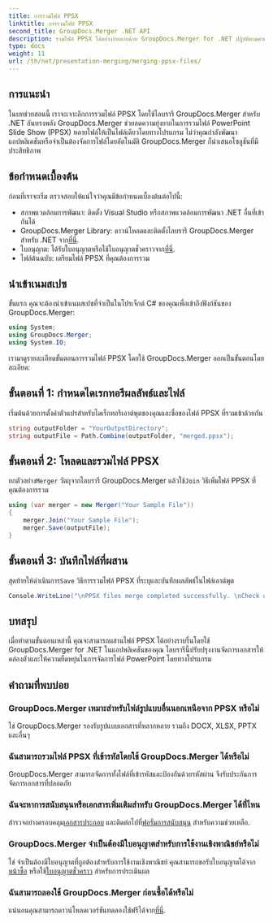 ```yaml
---
title: การรวมไฟล์ PPSX
linktitle: การรวมไฟล์ PPSX
second_title: GroupDocs.Merger .NET API
description: รวมไฟล์ PPSX ได้อย่างง่ายดายด้วย GroupDocs.Merger for .NET ปฏิบัติตามคำแนะนำทีละขั้นตอนของเราเพื่อทำให้งานการรวมไฟล์เป็นแบบอัตโนมัติ! ปรับปรุงขั้นตอนการทำงานการจัดการเอกสารของคุณ
type: docs
weight: 11
url: /th/net/presentation-merging/merging-ppsx-files/
---
```

## การแนะนำ
ในบทช่วยสอนนี้ เราจะเจาะลึกการรวมไฟล์ PPSX โดยใช้ไลบรารี GroupDocs.Merger สำหรับ .NET อันทรงพลัง GroupDocs.Merger ช่วยลดความยุ่งยากในการรวมไฟล์ PowerPoint Slide Show (PPSX) หลายไฟล์ให้เป็นไฟล์เดียวโดยทางโปรแกรม ไม่ว่าคุณกำลังพัฒนาแอปพลิเคชันหรือจำเป็นต้องจัดการไฟล์โดยอัตโนมัติ GroupDocs.Merger ก็นำเสนอโซลูชันที่มีประสิทธิภาพ
## ข้อกำหนดเบื้องต้น
ก่อนที่เราจะเริ่ม ตรวจสอบให้แน่ใจว่าคุณมีข้อกำหนดเบื้องต้นต่อไปนี้:
- สภาพแวดล้อมการพัฒนา: ติดตั้ง Visual Studio หรือสภาพแวดล้อมการพัฒนา .NET อื่นที่เข้ากันได้
-  GroupDocs.Merger Library: ดาวน์โหลดและติดตั้งไลบรารี GroupDocs.Merger สำหรับ .NET จาก[ที่นี่](https://releases.groupdocs.com/merger/net/).
-  ใบอนุญาต: ได้รับใบอนุญาตหรือใช้ใบอนุญาตชั่วคราวจาก[ที่นี่](https://purchase.groupdocs.com/temporary-license/).
- ไฟล์ต้นฉบับ: เตรียมไฟล์ PPSX ที่คุณต้องการรวม

## นำเข้าเนมสเปซ
ขั้นแรก คุณจะต้องนำเข้าเนมสเปซที่จำเป็นในโปรเจ็กต์ C# ของคุณเพื่อเข้าถึงฟังก์ชันของ GroupDocs.Merger:
```csharp
using System; 
using GroupDocs.Merger;
using System.IO;
```

เรามาดูรายละเอียดขั้นตอนการรวมไฟล์ PPSX โดยใช้ GroupDocs.Merger ออกเป็นขั้นตอนโดยละเอียด:
## ขั้นตอนที่ 1: กำหนดไดเรกทอรีผลลัพธ์และไฟล์
เริ่มต้นด้วยการตั้งค่าตัวแปรสำหรับไดเร็กทอรีเอาต์พุตของคุณและชื่อของไฟล์ PPSX ที่รวมเข้าด้วยกัน
```csharp
string outputFolder = "YourOutputDirectory";
string outputFile = Path.Combine(outputFolder, "merged.ppsx");
```
## ขั้นตอนที่ 2: โหลดและรวมไฟล์ PPSX
 ยกตัวอย่าง`Merger` วัตถุจากไลบรารี GroupDocs.Merger แล้วใช้`Join` วิธีเพิ่มไฟล์ PPSX ที่คุณต้องการรวม
```csharp
using (var merger = new Merger("Your Sample File"))
{
    merger.Join("Your Sample File");
    merger.Save(outputFile);
}
```
## ขั้นตอนที่ 3: บันทึกไฟล์ที่ผสาน
 สุดท้ายให้ดำเนินการ`Save` วิธีการรวมไฟล์ PPSX ที่ระบุและบันทึกผลลัพธ์ในไฟล์เอาต์พุต
```csharp
Console.WriteLine("\nPPSX files merge completed successfully. \nCheck output in {0}", outputFolder);
```

## บทสรุป
เมื่อทำตามขั้นตอนเหล่านี้ คุณจะสามารถผสานไฟล์ PPSX ได้อย่างราบรื่นโดยใช้ GroupDocs.Merger for .NET ในแอปพลิเคชันของคุณ ไลบรารีนี้ปรับปรุงงานจัดการเอกสารให้คล่องตัวและให้ความยืดหยุ่นในการจัดการไฟล์ PowerPoint โดยทางโปรแกรม

## คำถามที่พบบ่อย
### GroupDocs.Merger เหมาะสำหรับไฟล์รูปแบบอื่นนอกเหนือจาก PPSX หรือไม่
ใช่ GroupDocs.Merger รองรับรูปแบบเอกสารที่หลากหลาย รวมถึง DOCX, XLSX, PPTX และอื่นๆ
### ฉันสามารถรวมไฟล์ PPSX ที่เข้ารหัสโดยใช้ GroupDocs.Merger ได้หรือไม่
GroupDocs.Merger สามารถจัดการทั้งไฟล์ที่เข้ารหัสและป้องกันด้วยรหัสผ่าน จึงรับประกันการจัดการเอกสารที่ปลอดภัย
### ฉันจะหาการสนับสนุนหรือเอกสารเพิ่มเติมสำหรับ GroupDocs.Merger ได้ที่ไหน
 สำรวจอย่างครอบคลุม[เอกสารประกอบ](https://reference.groupdocs.com/merger/net/) และติดต่อไปที่[ฟอรั่มการสนับสนุน](https://forum.groupdocs.com/c/merger/32) สำหรับความช่วยเหลือ.
### GroupDocs.Merger จำเป็นต้องมีใบอนุญาตสำหรับการใช้งานเชิงพาณิชย์หรือไม่
 ใช่ จำเป็นต้องมีใบอนุญาตที่ถูกต้องสำหรับการใช้งานเชิงพาณิชย์ คุณสามารถขอรับใบอนุญาตได้จาก[หน้าซื้อ](https://purchase.groupdocs.com/buy) หรือใช้[ใบอนุญาตชั่วคราว](https://purchase.groupdocs.com/temporary-license/) สำหรับการประเมินผล
### ฉันสามารถลองใช้ GroupDocs.Merger ก่อนซื้อได้หรือไม่
 แน่นอนคุณสามารถดาวน์โหลดเวอร์ชันทดลองใช้ฟรีได้จาก[ที่นี่](https://releases.groupdocs.com/).